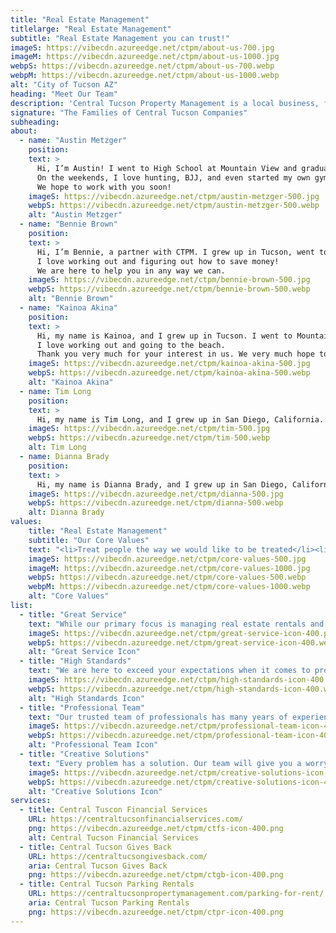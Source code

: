 ```yaml
---
title: "Real Estate Management"
titlelarge: "Real Estate Management"
subtitle: "Real Estate Management you can trust!"
imageS: https://vibecdn.azureedge.net/ctpm/about-us-700.jpg
imageM: https://vibecdn.azureedge.net/ctpm/about-us-1000.jpg
webpS: https://vibecdn.azureedge.net/ctpm/about-us-700.webp
webpM: https://vibecdn.azureedge.net/ctpm/about-us-1000.webp
alt: "City of Tucson AZ"
heading: "Meet Our Team"
description: 'Central Tucson Property Management is a local business, family owned and operated. Our team grew up here in Tucson and absolutely loves the city and the people. It’s because of our Tucson roots that 10% of all net revenue goes to our foundation – Central Tucson Gives Back – which focuses on child and family non-profit organizations in the Arizona area.<br><br>We hope you will put your trust in us.<br><br>Warmest Aloha,'
signature: "The Families of Central Tucson Companies"
subheading: 
about:
  - name: "Austin Metzger"
    position:
    text: >
      Hi, I’m Austin! I went to High School at Mountain View and graduated from the University of Arizona. I currently live in Tucson with my wife and 4 kids and work as a Branch Manager at Wells Fargo.
      On the weekends, I love hunting, BJJ, and even started my own gym, Marana Martial Arts. Please come check us out if you have a chance.
      We hope to work with you soon!  
    imageS: https://vibecdn.azureedge.net/ctpm/austin-metzger-500.jpg
    webpS: https://vibecdn.azureedge.net/ctpm/austin-metzger-500.webp
    alt: "Austin Metzger"
  - name: "Bennie Brown"
    position:
    text: >
      Hi, I’m Bennie, a partner with CTPM. I grew up in Tucson, went to Mountain View High School, and graduated from the University of Arizona. I am an auditing manager with ASARCO and am married with 2 kids.
      I love working out and figuring out how to save money!
      We are here to help you in any way we can.
    imageS: https://vibecdn.azureedge.net/ctpm/bennie-brown-500.jpg
    webpS: https://vibecdn.azureedge.net/ctpm/bennie-brown-500.webp
    alt: "Bennie Brown"
  - name: "Kainoa Akina"
    position:
    text: >
      Hi, my name is Kainoa, and I grew up in Tucson. I went to Mountain View High School, then went on to graduate from the University of Hawaii. I have a wife, 2 kids, and a dog. While I currently live in Hawaii, I spend a lot of time in Tucson and hope to have more time here.
      I love working out and going to the beach.
      Thank you very much for your interest in us. We very much hope to work with you soon. Much aloha!
    imageS: https://vibecdn.azureedge.net/ctpm/kainoa-akina-500.jpg
    webpS: https://vibecdn.azureedge.net/ctpm/kainoa-akina-500.webp
    alt: "Kainoa Akina"
  - name: Tim Long
    position:
    text: >
      Hi, my name is Tim Long, and I grew up in San Diego, California. I moved to Tucson a couple of years ago and love it out here. I have over 20 years of experience as an electrician, mason, carpenter, and handyman. I love hunting, shooting, and off-roading in my spare time. I very much look forward to working with you!
    imageS: https://vibecdn.azureedge.net/ctpm/tim-500.jpg
    webpS: https://vibecdn.azureedge.net/ctpm/tim-500.webp
    alt: Tim Long
  - name: Dianna Brady
    position:
    text: >
      Hi, my name is Dianna Brady, and I grew up in San Diego, California. I have over 10 years of experience as a Service Manager for multiple car dealerships in California. I moved to Tucson a couple of years ago and just love it! Some of my hobbies are: fishing, camping, and antiquing. We look forward to working with you!
    imageS: https://vibecdn.azureedge.net/ctpm/dianna-500.jpg
    webpS: https://vibecdn.azureedge.net/ctpm/dianna-500.webp
    alt: Dianna Brady
values: 
    title: "Real Estate Management"
    subtitle: "Our Core Values"
    text: "<li>Treat people the way we would like to be treated</li><li>Give 100% effort and take great pride in our work</li><li>Do business the right way: be honest, be professional, and get the job done</li><li>Be a good listener and a good communicator</li><li> Make someone smile, every day</li>"
    imageS: https://vibecdn.azureedge.net/ctpm/core-values-500.jpg
    imageM: https://vibecdn.azureedge.net/ctpm/core-values-1000.jpg
    webpS: https://vibecdn.azureedge.net/ctpm/core-values-500.webp
    webpM: https://vibecdn.azureedge.net/ctpm/core-values-1000.webp
    alt: "Core Values"
list:
  - title: "Great Service"
    text: "While our primary focus is managing real estate rentals and parking spaces, our top priority is customer satisfaction, personalized service, and understanding all of your specific needs."
    imageS: https://vibecdn.azureedge.net/ctpm/great-service-icon-400.png
    webpS: https://vibecdn.azureedge.net/ctpm/great-service-icon-400.webp
    alt: "Great Service Icon"
  - title: "High Standards"
    text: "We are here to exceed your expectations when it comes to property management, providing quality rentals and affordable parking spaces in the Central Tucson area."
    imageS: https://vibecdn.azureedge.net/ctpm/high-standards-icon-400.png
    webpS: https://vibecdn.azureedge.net/ctpm/high-standards-icon-400.webp
    alt: "High Standards Icon"
  - title: "Professional Team"
    text: "Our trusted team of professionals has many years of experience in real estate property management and will provide you with the exceptional service you deserve."
    imageS: https://vibecdn.azureedge.net/ctpm/professional-team-icon-400.png
    webpS: https://vibecdn.azureedge.net/ctpm/professional-team-icon-400.webp
    alt: "Professional Team Icon"
  - title: "Creative Solutions"
    text: "Every problem has a solution. Our team will give you a worry-free real estate management experience and find you the best fit for your needs."
    imageS: https://vibecdn.azureedge.net/ctpm/creative-solutions-icon-400.png
    webpS: https://vibecdn.azureedge.net/ctpm/creative-solutions-icon-400.webp
    alt: "Creative Solutions Icon"
services:
  - title: Central Tuscon Financial Services
    URL: https://centraltucsonfinancialservices.com/
    png: https://vibecdn.azureedge.net/ctpm/ctfs-icon-400.png
    alt: Central Tucson Financial Services
  - title: Central Tucson Gives Back
    URL: https://centraltucsongivesback.com/
    aria: Central Tucson Gives Back
    png: https://vibecdn.azureedge.net/ctpm/ctgb-icon-400.png
  - title: Central Tucson Parking Rentals
    URL: https://centraltucsonpropertymanagement.com/parking-for-rent/
    aria: Central Tucson Parking Rentals 
    png: https://vibecdn.azureedge.net/ctpm/ctpr-icon-400.png
---
```

